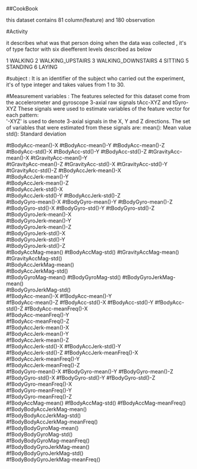 ##CookBook

this dataset contains 81 column(feature) and 180 observation 

#Activity

it describes what was that person doing when the data was collected , it's of type factor with six
dieefferent levels described as below

1 WALKING
2 WALKING_UPSTAIRS
3 WALKING_DOWNSTAIRS
4 SITTING
5 STANDING
6 LAYING

#subject : 
It is an identifier of the subject who carried out the experiment, it's of type integer and takes 
values from 1 to 30.


#Measurement variables : 
The features selected for this dataset come from the accelerometer and gyroscope 3-axial raw signals tAcc-XYZ and tGyro-XYZ
These signals were used to estimate variables of the feature vector for each pattern:  
'-XYZ' is used to denote 3-axial signals in the X, Y and Z directions.
The set of variables that were estimated from these signals are: 
mean(): Mean value
std(): Standard deviation



#tBodyAcc-mean()-X
#tBodyAcc-mean()-Y
#tBodyAcc-mean()-Z
#tBodyAcc-std()-X
#tBodyAcc-std()-Y
#tBodyAcc-std()-Z
#tGravityAcc-mean()-X
#tGravityAcc-mean()-Y           
#tGravityAcc-mean()-Z
#tGravityAcc-std()-X
#tGravityAcc-std()-Y
#tGravityAcc-std()-Z
#tBodyAccJerk-mean()-X           
#tBodyAccJerk-mean()-Y          
#tBodyAccJerk-mean()-Z           
#tBodyAccJerk-std()-X           
#tBodyAccJerk-std()-Y
#tBodyAccJerk-std()-Z           
#tBodyGyro-mean()-X
#tBodyGyro-mean()-Y
#tBodyGyro-mean()-Z
#tBodyGyro-std()-X
#tBodyGyro-std()-Y
#tBodyGyro-std()-Z
#tBodyGyroJerk-mean()-X          
#tBodyGyroJerk-mean()-Y         
#tBodyGyroJerk-mean()-Z          
#tBodyGyroJerk-std()-X          
#tBodyGyroJerk-std()-Y           
#tBodyGyroJerk-std()-Z          
#tBodyAccMag-mean()
#tBodyAccMag-std()
#tGravityAccMag-mean()           
#tGravityAccMag-std()           
#tBodyAccJerkMag-mean()          
#tBodyAccJerkMag-std()          
#tBodyGyroMag-mean()
#tBodyGyroMag-std()
#tBodyGyroJerkMag-mean()         
#tBodyGyroJerkMag-std()         
#fBodyAcc-mean()-X
#fBodyAcc-mean()-Y  
#fBodyAcc-mean()-Z
#fBodyAcc-std()-X
#fBodyAcc-std()-Y
#fBodyAcc-std()-Z
#fBodyAcc-meanFreq()-X           
#fBodyAcc-meanFreq()-Y          
#fBodyAcc-meanFreq()-Z           
#fBodyAccJerk-mean()-X          
#fBodyAccJerk-mean()-Y           
#fBodyAccJerk-mean()-Z          
#fBodyAccJerk-std()-X
#fBodyAccJerk-std()-Y           
#fBodyAccJerk-std()-Z
#fBodyAccJerk-meanFreq()-X      
#fBodyAccJerk-meanFreq()-Y       
#fBodyAccJerk-meanFreq()-Z      
#fBodyGyro-mean()-X
#fBodyGyro-mean()-Y
#fBodyGyro-mean()-Z
#fBodyGyro-std()-X
#fBodyGyro-std()-Y
#fBodyGyro-std()-Z  
#fBodyGyro-meanFreq()-X          
#fBodyGyro-meanFreq()-Y         
#fBodyGyro-meanFreq()-Z          
#fBodyAccMag-mean()
#fBodyAccMag-std()
#fBodyAccMag-meanFreq()         
#fBodyBodyAccJerkMag-mean()      
#fBodyBodyAccJerkMag-std()      
#fBodyBodyAccJerkMag-meanFreq()  
#fBodyBodyGyroMag-mean()        
#fBodyBodyGyroMag-std()          
#fBodyBodyGyroMag-meanFreq()    
#fBodyBodyGyroJerkMag-mean()     
#fBodyBodyGyroJerkMag-std()     
#fBodyBodyGyroJerkMag-meanFreq()
